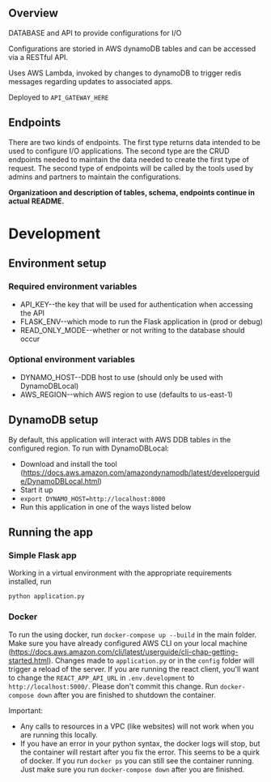 ## Overview
DATABASE and API to provide configurations for I/O

Configurations are storied in AWS dynamoDB tables and can be accessed via a RESTful API.

Uses AWS Lambda, invoked by changes to dynamoDB to trigger redis messages regarding updates to associated apps.

Deployed to `API_GATEWAY_HERE`

## Endpoints

There are two kinds of endpoints. The first type returns data intended to be used to configure I/O applications. The second type are the CRUD endpoints needed to maintain the data needed to create the first type of request. The second type of endpoints will be called by the tools used by admins and partners to maintain the configurations.


**Organizatioon and description of tables, schema, endpoints continue in actual README.**
 

# Development

## Environment setup

### Required environment variables

- API_KEY--the key that will be used for authentication when accessing the API
- FLASK_ENV--which mode to run the Flask application in (prod or debug)
- READ_ONLY_MODE--whether or not writing to the database should occur

### Optional environment variables

- DYNAMO_HOST--DDB host to use (should only be used with DynamoDBLocal)
- AWS_REGION--which AWS region to use (defaults to us-east-1)


## DynamoDB setup

By default, this application will interact with AWS DDB tables in the configured region.
To run with DynamoDBLocal:

- Download and install the tool (https://docs.aws.amazon.com/amazondynamodb/latest/developerguide/DynamoDBLocal.html)
- Start it up
- ``export DYNAMO_HOST=http://localhost:8000``
- Run this application in one of the ways listed below


## Running the app

### Simple Flask app

Working in a virtual environment with the appropriate requirements installed, run

``python application.py``


### Docker
To run the using docker, run `docker-compose up --build` in the main folder. Make sure you have already configured AWS CLI on your local machine (https://docs.aws.amazon.com/cli/latest/userguide/cli-chap-getting-started.html). Changes made to `application.py` or in the `config` folder will trigger a reload of the server. If you are running the react client, you'll want to change the `REACT_APP_API_URL` in `.env.development` to `http://localhost:5000/`. Please don't commit this change. Run `docker-compose down` after you are finished to shutdown the container.

Important:
- Any calls to resources in a VPC (like websites) will not work when you are running this locally.
- If you have an error in your python syntax, the docker logs will stop, but the container will restart after you fix the error. This seems to be a quirk of docker. If you run `docker ps` you can still see the container running. Just make sure you run `docker-compose down` after you are finished.
